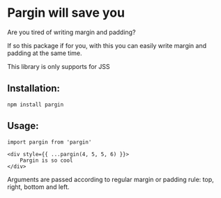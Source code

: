 # Pargin will save you

Are you tired of writing margin and padding?

If so this package if for you, with this you can easily write margin and padding at the same time.

This library is only supports for JSS

## Installation:
``npm install pargin``

## Usage:
```mermaid
import pargin from 'pargin'

<div style={{ ...pargin(4, 5, 5, 6) }}>
    Pargin is so cool
</div>
```

Arguments are passed according to regular margin or padding rule: top, right, bottom and left.
